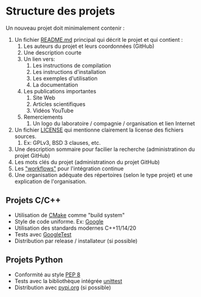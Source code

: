 # Structure des projets

Un nouveau projet doit minimalement contenir :

1. Un fichier [README.md](../README.md) principal qui décrit le projet et qui contient :
   1. Les auteurs du projet et leurs coordonnées (GitHub)
   2. Une description courte
   3. Un lien vers:
      1. Les instructions de compilation
      2. Les instructions d'installation
      3. Les exemples d'utilisation
      4. La documentation
   4. Les publications importantes
      1. Site Web
      2. Articles scientifiques
      3. Vidéos YouTube
   5. Remerciements
      1. Un logo du laboratoire / compagnie / organisation et lien Internet
2. Un fichier [LICENSE](../LICENSE) qui mentionne clairement la license des fichiers sources.
   1. Ex: GPLv3, BSD 3 clauses, etc.
3. Une description sommaire pour facilier la recherche (administratinon du projet GitHub)
4. Les mots clés du projet (administratinon du projet GitHub)
5. Les ["workflows"](../.github/workflows) pour l'intégration continue
6. Une organisation adéquate des répertoires (selon le type projet) et une explication de l'organisation.

## Projets C/C++

* Utilisation de [CMake](https://cmake.org/) comme "build system"
* Style de code uniforme. Ex: [Google](https://google.github.io/styleguide/cppguide.html)
* Utilisation des standards modernes C++11/14/20
* Tests avec [GoogleTest](https://github.com/google/googletest)
* Distribution par release / installateur (si possible)

## Projets Python

* Conformité au style [PEP 8](https://www.python.org/dev/peps/pep-0008/)
* Tests avec la bibliothèque intégrée [unittest](https://docs.python.org/3/library/unittest.html)
* Distribution avec [pypi.org](https://pypi.org/) (si possible)

